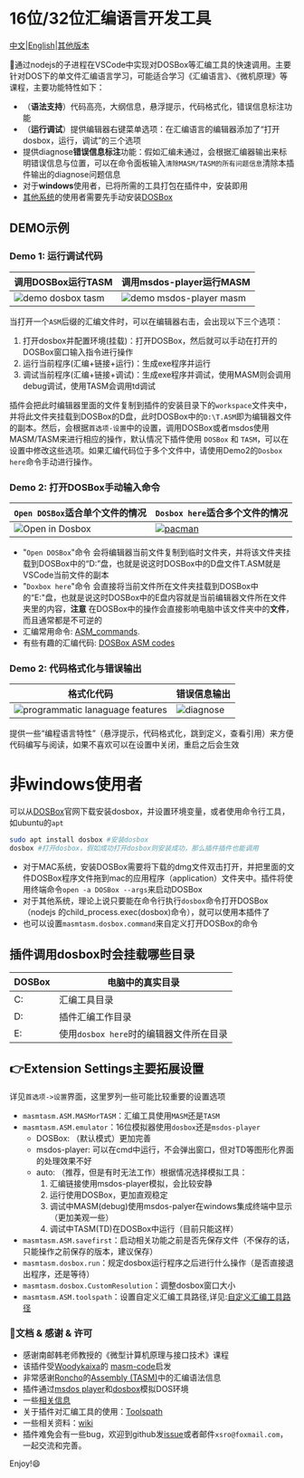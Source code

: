 # 16位/32位汇编语言开发工具

[中文](README.md)|[English](../../README.md)|[其他版本](https://github.com/xsro/masm-tasm/releases)

:raising_hand:通过nodejs的子进程在VSCode中实现对DOSBox等汇编工具的快速调用。主要针对DOS下的单文件汇编语言学习，可能适合学习《汇编语言》、《微机原理》等课程，主要功能特性如下：

- （**语法支持**）代码高亮，大纲信息，悬浮提示，代码格式化，错误信息标注功能
- （**运行调试**）提供编辑器右键菜单选项：在汇编语言的编辑器添加了“打开dosbox，运行，调试”的三个选项
-  提供diagnose**错误信息标注**功能：假如汇编未通过，会根据汇编器输出来标明错误信息与位置，可以在命令面板输入`清除MASM/TASM的所有问题信息`清除本插件输出的diagnose问题信息
- 对于**windows**使用者，已将所需的工具打包在插件中，安装即用
- [其他系统](#非windows使用者)的使用者需要先手动安装[DOSBox](https://www.dosbox.com)

## DEMO示例

### Demo 1: 运行调试代码

| 调用DOSBox运行TASM                                      | 调用msdos-player运行MASM                                     |
| ------------------------------------------------------- | ------------------------------------------------------------ |
| ![demo dosbox tasm](../../pics/demo_dosbox_tasm_zh.gif) | ![demo msdos-player masm](../../pics/demo_msdos_masm_zh.gif) |

当打开一个`ASM`后缀的汇编文件时，可以在编辑器右击，会出现以下三个选项：

1. 打开dosbox并配置环境(挂载)：打开DOSBox，然后就可以手动在打开的DOSBox窗口输入指令进行操作
2. 运行当前程序(汇编+链接+运行)：生成exe程序并运行
3. 调试当前程序(汇编+链接+调试)：生成exe程序并调试，使用MASM则会调用debug调试，使用TASM会调用td调试

插件会把此时编辑器里面的文件复制到插件的安装目录下的`workspace`文件夹中，并将此文件夹挂载到DOSBox的D盘，此时DOSBox中的`D:\T.ASM`即为编辑器文件的副本。然后，会根据`首选项-设置`中的设置，调用DOSBox或者msdos使用MASM/TASM来进行相应的操作，默认情况下插件使用 `DOSBox` 和 `TASM`，可以在设置中修改这些选项。如果汇编代码位于多个文件中，请使用Demo2的`Dosbox here`命令手动进行操作。

### Demo 2: 打开DOSBox手动输入命令

| `Open DOSBox`适合单个文件的情况              | `Dosbox here`适合多个文件的情况                                                        |
| -------------------------------------------- | -------------------------------------------------------------------------------------- |
| ![Open in Dosbox](../../pics/opendosbox.gif) | [![pacman](../../pics/demo_pacman.gif)](https://github.com/dpisdaniel/assembly-pacman) |

- "`Open DOSBox`"命令 会将编辑器当前文件复制到临时文件夹，并将该文件夹挂载到DOSBox中的“D:”盘，也就是说这时DOSBox中的D盘文件T.ASM就是VSCode当前文件的副本
- "`Doxbox here`"命令 会直接将当前文件所在文件夹挂载到DOSBox中的“E:"盘，也就是说这时DOSBox中的E盘内容就是当前编辑器文件所在文件夹里的内容，**注意** 在DOSBox中的操作会直接影响电脑中该文件夹中的**文件**，而且通常都是不可逆的
- 汇编常用命令: [ASM_commands](https://github.com/xsro/masm-tasm/wiki/ASM_commands).
- 有些有趣的汇编代码: [DOSBox ASM codes](https://github.com/xsro/masm-tasm/wiki/dosbox)

### Demo 2: 代码格式化与错误输出

| 格式化代码                                                        | 错误信息输出                                      |
| ----------------------------------------------------------------- | ------------------------------------------------- |
| ![programmatic lanaguage features](../../pics/demo_PLFeature.gif) | ![diagnose](../../pics/demo_diagnose_tasm_zh.gif) |

提供一些“编程语言特性”（悬浮提示，代码格式化，跳到定义，查看引用）来方便代码编写与阅读，如果不喜欢可以在设置中关闭，重启之后会生效

# 非windows使用者

可以从[DOSBox](https://www.dosbox.com)官网下载安装dosbox，并设置环境变量，或者使用命令行工具，如ubuntu的`apt`

```bash
sudo apt install dosbox #安装dosbox
dosbox #打开dosbox，假如成功打开dosbox则安装成功，那么插件插件也能调用
```

- 对于MAC系统，安装DOSBox需要将下载的dmg文件双击打开，并把里面的文件DOSBox程序文件拖到mac的应用程序（application）文件夹中。插件将使用终端命令`open -a DOSBox --args`来启动DOSBox
- 对于其他系统，理论上说只要能在命令行执行`dosbox`命令打开DOSBox（nodejs 的child_process.exec(dosbox)命令），就可以使用本插件了
- 也可以设置`masmtasm.dosbox.command`来自定义打开DOSBox的命令

## 插件调用dosbox时会挂载哪些目录

| DOSBox | 电脑中的真实目录                        |
| ------ | --------------------------------------- |
| C:     | 汇编工具目录                            |
| D:     | 插件汇编工作目录                        |
| E:     | 使用`dosbox here`时的编辑器文件所在目录 |

## :point_right:Extension Settings主要拓展设置

详见`首选项->设置`界面，这里罗列一些可能比较重要的设置选项

- `masmtasm.ASM.MASMorTASM`：汇编工具使用`MASM`还是`TASM`
- `masmtasm.ASM.emulator`：16位模拟器使用`dosbox`还是`msdos-player`
  - DOSBox: （默认模式）更加完善
  - msdos-player: 可以在cmd中运行，不会弹出窗口，但对TD等图形化界面的处理效果不好
  - auto: （推荐，但是有时无法工作）根据情况选择模拟工具：
    1. 汇编链接使用msdos-player模拟，会比较安静
    2. 运行使用DOSBox，更加直观稳定
    3. 调试中MASM(debug)使用msdos-palyer在windows集成终端中显示（更加美观一些）
    4. 调试中TASM(TD)在DOSBox中运行（目前只能这样）
- `masmtasm.ASM.savefirst`：启动相关功能之前是否先保存文件（不保存的话，只能操作之前保存的版本，建议保存）
- `masmtasm.dosbox.run`：规定dosbox运行程序之后进行什么操作（是否直接退出程序，还是等待）
- `masmtasm.dosbox.CustomResolution`：调整dosbox窗口大小
- `masmtasm.ASM.toolspath`：设置自定义汇编工具路径,详见:[自定义汇编工具路径](./Toolspath.md#自定义汇编工具路径)

### :clap:文档 & 感谢 & 许可

- 感谢南邮韩老师教授的《微型计算机原理与接口技术》课程
- 该插件受[Woodykaixa](https://github.com/Woodykaixa)的 [masm-code](https://github.com/Woodykaixa/masm-code)启发
- 非常感谢[Roncho](https://marketplace.visualstudio.com/publishers/Roncho)的[Assembly (TASM)](https://marketplace.visualstudio.com/items?itemName=Roncho.assembly-8086)中的汇编语法信息
- 插件通过[msdos player](http://takeda-toshiya.my.coocan.jp/msdos)和[dosbox](https://www.dosbox.com)模拟DOS环境
- 一些[相关信息](doc/license_and_info.md)
- 关于插件对汇编工具的使用：[Toolspath](./Toolspath.md)
- 一些相关资料：[wiki](https://github.com/xsro/masm-tasm/wiki)
- 插件难免会有一些bug，欢迎到github发[issue](https://github.com/xsro/masm-tasm/issues)或者邮件`xsro@foxmail.com`，一起交流和完善。

Enjoy!:smile:
